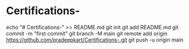 # Certifications-
echo "# Certifications-" >> README.md
git init
git add README.md
git commit -m "first commit"
git branch -M main
git remote add origin https://github.com/pradeepkart/Certifications-.git
git push -u origin main

